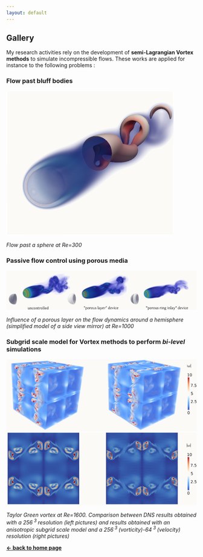```yaml
---
layout: default
---
```


## Gallery

My research activities rely on the development of **semi-Lagrangian Vortex methods** to simulate incompressible flows.
These works are applied for instance to the following problems :

### Flow past bluff bodies 
![Sphere300](/assets/images/sphere_Re300.png)

_Flow past a sphere at Re=300_

### Passive flow control using porous media
![PassiveControl](/assets/images/passive_control_Re1000.png)  

_Influence of a porous layer on the flow dynamics around a hemisphere (simplified model of a side view mirror) at Re=1000_

### Subgrid scale model for Vortex methods to perform _bi-level_ simulations
![TG3D](/assets/images/3D_T=8.png)
![TGslice](/assets/images/slice_T=8.png)  

_Taylor Green vortex at Re=1600. Comparison between DNS results obtained
with a 256<sup> 3 </sup> resolution (left pictures) and results obtained with an anisotropic subgrid scale model and a 256<sup> 3 </sup> (vorticity)-64<sup> 3 </sup> (velocity) resolution (right pictures)_

[**← back to home page**](./)
